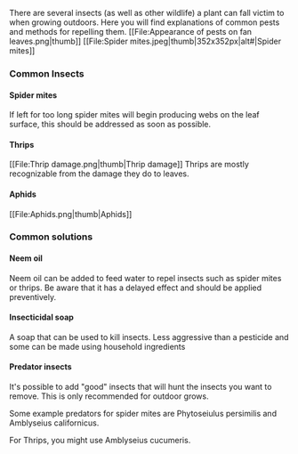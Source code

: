 There are several insects (as well as other wildlife) a plant can fall victim to when growing outdoors. Here you will find explanations of common pests and methods for repelling them.
[[File:Appearance of pests on fan leaves.png|thumb]]
[[File:Spider mites.jpeg|thumb|352x352px|alt#|Spider mites]]

### Common Insects

#### Spider mites
If left for too long spider mites will begin producing webs on the leaf surface, this should be addressed as soon as possible.
#### Thrips
[[File:Thrip damage.png|thumb|Thrip damage]]
Thrips are mostly recognizable from the damage they do to leaves.

#### Aphids
[[File:Aphids.png|thumb|Aphids]]

### Common solutions

#### Neem oil
Neem oil can be added to feed water to repel insects such as spider mites or thrips. Be aware that it has a delayed effect and should be applied preventively.

#### Insecticidal soap
A soap that can be used to kill insects. Less aggressive than a pesticide and some can be made using household ingredients

#### Predator insects
It's possible to add "good" insects that will hunt the insects you want to remove. This is only recommended for outdoor grows.

Some example predators for spider mites are Phytoseiulus persimilis and Amblyseius californicus.

For Thrips, you might use Amblyseius cucumeris.